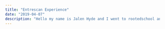 ```yaml
---
title: "Entrescan Experience"
date: "2019-04-07"
description: "Hello my name is Jalen Hyde and I went to rootedschool and got an internship at Entrescan. In Entrescan we do various things from pulling orders for parts , to weighing parts and selling them. Also Entrescan has helped me become learn enough information to help me with my personal project"
---
```

